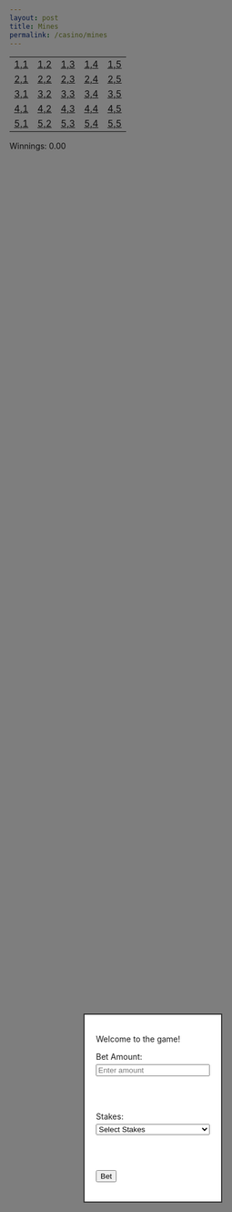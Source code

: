 ```yaml
---
layout: post
title: Mines 
permalink: /casino/mines
---
```


<!-- Game Board Table -->
<table>
  <tr>
    <td><a href="#">1,1</a></td>
    <td><a href="#">1,2</a></td>
    <td><a href="#">1,3</a></td>
    <td><a href="#">1,4</a></td>
    <td><a href="#">1,5</a></td>
  </tr>
  <tr>
    <td><a href="#">2,1</a></td>
    <td><a href="#">2,2</a></td>
    <td><a href="#">2,3</a></td>
    <td><a href="#">2,4</a></td>
    <td><a href="#">2,5</a></td>
  </tr>
  <tr>
    <td><a href="#">3,1</a></td>
    <td><a href="#">3,2</a></td>
    <td><a href="#">3,3</a></td>
    <td><a href="#">3,4</a></td>
    <td><a href="#">3,5</a></td>
  </tr>
  <tr>
    <td><a href="#">4,1</a></td>
    <td><a href="#">4,2</a></td>
    <td><a href="#">4,3</a></td>
    <td><a href="#">4,4</a></td>
    <td><a href="#">4,5</a></td>
  </tr>
  <tr>
    <td><a href="#">5,1</a></td>
    <td><a href="#">5,2</a></td>
    <td><a href="#">5,3</a></td>
    <td><a href="#">5,4</a></td>
    <td><a href="#">5,5</a></td>
  </tr>
</table>

<!-- Popup Modal for Stakes and Bet Amount -->
<div id="popup" style="display: block; position: fixed; top: 50%; left: 50%; transform: translate(-50%, -50%); border: 2px solid #333; padding: 20px; background-color: white; z-index: 10; width: 200px;">
  <p>Welcome to the game!</p>
  
  <!-- Bet Amount Input -->
  <label for="betAmount">Bet Amount:</label>
  <input type="number" id="betAmount" placeholder="Enter amount" style="width: 100%; margin-top: 5px;">
  
  <br><br>
  
  <!-- Stakes Dropdown Menu -->
  <label for="stakes">Stakes:</label>
  <select id="stakes" style="width: 100%; margin-top: 5px;">
    <option value="" disabled selected>Select Stakes</option>
    <option value="low">Low Stakes</option>
    <option value="medium">Medium Stakes</option>
    <option value="high">High Stakes</option>
  </select>
  
  <br><br>
  
  <button id="betButton">Bet</button>
  <p id="error" style="color: red; display: none; margin-top: 10px;">Please enter a valid amount and select stakes.</p>
</div>

<!-- Background Overlay -->
<div id="overlay" style="display: block; position: fixed; top: 0; left: 0; width: 100%; height: 100%; background-color: rgba(0, 0, 0, 0.5); z-index: 5;"></div>

<!-- Winnings Display -->
<div id="winningsDisplay" style="margin-top: 10px;">Winnings: 0.00</div>

<script>
let clickedCells = new Set();
let gameEnded = false;
let betAmount = 0;

// Function to start game by sending POST request with stakes level
function startGame(stakes) {
  const jwtToken = getCookie("jwt_java_spring"); // Retrieve the JWT token from the cookie

  if (!jwtToken) {
    console.error("JWT token not found in cookies.");
    return;
  }

  const userData = decodeJwt(jwtToken); // Decode the JWT to extract user data
  const email = userData.sub; // Extract email (or subject) from the decoded JWT payload

  if (!email) {
    console.error("Email not found in JWT token.");
    return;
  }

  const betSize = Number(document.getElementById("betAmount").value);

  fetch(`http://localhost:8085/api/casino/mines/stakes/${stakes}`, {
    method: 'POST',
    headers: {
      "Content-Type": "application/json",
    },
    body: JSON.stringify({ betSize, email }),
  })
    .then(response => {
      if (response.ok) {
        console.log("Game started with stakes:", stakes);
        document.getElementById("popup").style.display = "none";
        document.getElementById("overlay").style.display = "none";

        // Fetch and display updated balance
        fetchAndDisplayBalance();
      } else {
        return response.text().then(text => { throw new Error(text); });
      }
    })
    .catch(error => console.error("Error starting game:", error));
}



// Event listener for Bet button
document.getElementById("betButton").onclick = function() {
  const bet = document.getElementById("betAmount").value;
  const stakes = document.getElementById("stakes").value;

  if (bet && !isNaN(bet) && Number(bet) >= 1000 && stakes) {
    startGame(stakes.toLowerCase()); // Start the game with selected stakes
  } else {
    let errorMessage = "Please enter a valid amount and select stakes.";
    if (!bet || isNaN(bet) || Number(bet) < 1000) {
      errorMessage = "Bet amount must be at least 1000.";
    } else if (!stakes) {
      errorMessage = "Please select stakes.";
    }
    document.getElementById("error").textContent = errorMessage;
    document.getElementById("error").style.display = "block";
  }
};

// Function to end game and disable all cells
function endGame(message) {
  gameEnded = true;
  alert(message);
  document.querySelectorAll("table td a").forEach(cell => cell.classList.add("disabled"));
}

// Event listeners for board cell clicks
document.querySelectorAll("table td a").forEach(cell => {
  cell.onclick = function(event) {
    event.preventDefault();

    if (gameEnded) return; // Stop if the game is already over

    const cellCoords = this.textContent;
    if (clickedCells.has(cellCoords)) return; // Ignore if cell is already clicked

    clickedCells.add(cellCoords); // Mark cell as clicked

    // Remove the coordinates text
    this.textContent = ""; // Clear the text content of the clicked cell

    const [xCoord, yCoord] = cellCoords.split(',').map(Number);

    // Send GET request to check for a mine at (xCoord, yCoord)
    fetch(`http://localhost:8085/api/casino/mines/${xCoord - 1}/${yCoord - 1}`)
      .then(response => response.json())
      .then(isMine => {
        if (isMine) {
          endGame("Boom! You hit a mine! Game Over.");
        } else {
          alert("Safe! No mine here.");
          updateWinnings(); // Update winnings if cell is safe
        }
      })
      .catch(error => console.error("Error checking mine:", error));
  };
});

// Function to get a specific cookie's value
function getCookie(name) {
  const value = `; ${document.cookie}`;
  const parts = value.split(`; ${name}=`);
  if (parts.length === 2) return parts.pop().split(';').shift();
}

// Function to decode a JWT token
function decodeJwt(token) {
  const payload = token.split('.')[1];
  const decodedPayload = atob(payload);
  return JSON.parse(decodedPayload);
}

// Function to update winnings display by sending betSize to the backend
function updateWinnings() {
  const jwtToken = getCookie("jwt_java_spring"); // Retrieve the JWT token from the cookie

  if (!jwtToken) {
    console.error("JWT token not found in cookies.");
    return;
  }

  const userData = decodeJwt(jwtToken); // Decode the JWT to extract user data
  const email = userData.sub; // Extract email (or subject) from the decoded JWT payload

  if (!email) {
    console.error("Email not found in JWT token.");
    return;
  }

  const betSize = document.getElementById("betAmount").value;

  fetch("http://localhost:8085/api/casino/mines/winnings", {
    method: "POST",
    headers: {
      "Content-Type": "application/json",
    },
    body: JSON.stringify({ betSize: Number(betSize), email }),
  })
    .then(response => {
      if (response.ok) {
        return response.json();
      } else {
        throw new Error("Failed to update winnings");
      }
    })
    .then(balance => {
      document.getElementById("winningsDisplay").textContent = `Balance: ${balance.toFixed(2)}`;
    })
    .catch(error => console.error("Error fetching winnings:", error));
}

// Function to fetch and display player's balance
function fetchAndDisplayBalance() {
  const jwtToken = getCookie("jwt_java_spring"); // Retrieve the JWT token from the cookie

  if (!jwtToken) {
    console.error("JWT token not found in cookies.");
    return;
  }

  const userData = decodeJwt(jwtToken); // Decode the JWT to extract user data
  const email = userData.sub; // Extract email (or subject) from the decoded JWT payload

  if (!email) {
    console.error("Email not found in JWT token.");
    return;
  }

  fetch(`http://localhost:8085/api/casino/mines/balance/${email}`)
    .then(response => {
      if (response.ok) {
        return response.json();
      } else {
        throw new Error("Failed to fetch balance");
      }
    })
    .then(balance => {
      document.getElementById("winningsDisplay").textContent = `Balance: ${balance.toFixed(2)}`;
    })
    .catch(error => console.error("Error fetching balance:", error));
}



</script>

<style>
/* Disabled cell style */
table td a.disabled {
  pointer-events: none;
  color: gray;
}
</style>
